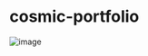 # cosmic-portfolio
![image](https://github.com/user-attachments/assets/364e1ec4-394f-4b0e-a67e-1a42451e5e9e)
